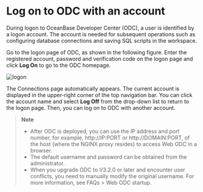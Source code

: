 Log on to ODC with an account 
==================================================

During logon to OceanBase Developer Center (ODC), a user is identified by a logon account. The account is needed for subsequent operations such as configuring database connections and saving SQL scripts in the workspace. 

Go to the logon page of ODC, as shown in the following figure. Enter the registered account, password and verification code on the logon page and click **Log On** to go to the ODC homepage.

![logon](https://obbusiness-private.oss-cn-shanghai.aliyuncs.com/doc/img/odc/340/ODC%20%E7%99%BB%E5%BD%95%E9%A1%B5-EN.png)

The Connections page automatically appears. The current account is displayed in the upper-right corner of the top navigation bar. You can click the account name and select **Log Off** from the drop-down list to return to the logon page. Then, you can log on to ODC with another account. 

> **Note**  
> * After ODC is deployed, you can use the IP address and port number, for example, http://IP:PORT or http://DOMAIN:PORT, of the host (where the NGINX proxy resides) to access Web ODC in a browser.
> * The default username and password can be obtained from the administrator.
> * When you upgrade ODC to V3.2.0 or later and encounter user conflicts, you need to manually modify the original username. For more information, see FAQs > Web ODC startup.